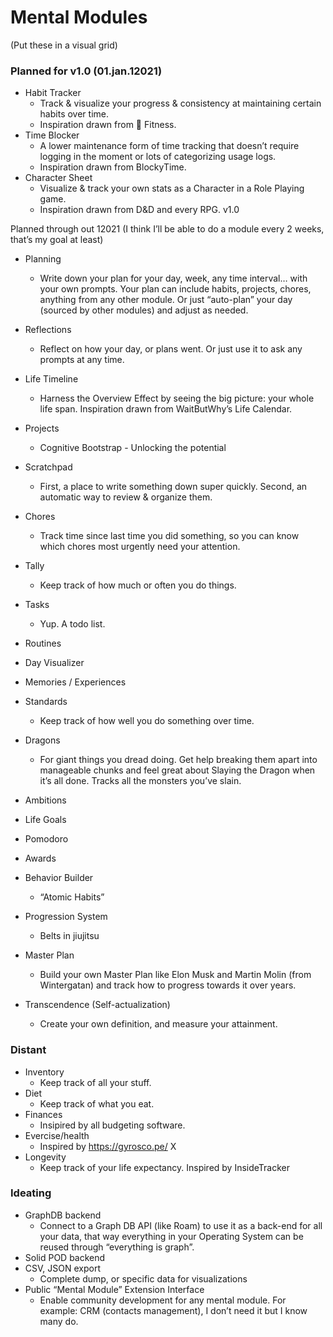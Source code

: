 # Mental Modules

(Put these in a visual grid)

### Planned for v1.0 (01.jan.12021)

- Habit Tracker
  - Track & visualize your progress & consistency at maintaining certain habits over time.
  - Inspiration drawn from  Fitness.
- Time Blocker
  - A lower maintenance form of time tracking that doesn’t require logging in the moment or lots of categorizing usage logs.
  - Inspiration drawn from BlockyTime.
- Character Sheet
  - Visualize & track your own stats as a Character in a Role Playing game.
  - Inspiration drawn from D&D and every RPG. v1.0

Planned through out 12021
(I think I’ll be able to do a module every 2 weeks, that’s my goal at least)

- Planning
  - Write down your plan for your day, week, any time interval… with your own prompts. Your plan can include habits, projects, chores, anything from any other module. Or just “auto-plan” your day (sourced by other modules) and adjust as needed.
- Reflections
  - Reflect on how your day, or plans went. Or just use it to ask any prompts at any time.
- Life Timeline
  - Harness the Overview Effect by seeing the big picture: your whole life span. Inspiration drawn from WaitButWhy’s Life Calendar.
- Projects
  - Cognitive Bootstrap - Unlocking the potential
- Scratchpad

  - First, a place to write something down super quickly. Second, an automatic way to review & organize them.

- Chores
  - Track time since last time you did something, so you can know which chores most urgently need your attention.
- Tally
  - Keep track of how much or often you do things.
- Tasks

  - Yup. A todo list.

- Routines
- Day Visualizer
- Memories / Experiences

* Standards
  - Keep track of how well you do something over time.
* Dragons

  - For giant things you dread doing. Get help breaking them apart into manageable chunks and feel great about Slaying the Dragon when it’s all done. Tracks all the monsters you’ve slain.

* Ambitions
* Life Goals

* Pomodoro
* Awards
* Behavior Builder
  - “Atomic Habits”
* Progression System
  - Belts in jiujitsu
* Master Plan
  - Build your own Master Plan like Elon Musk and Martin Molin (from Wintergatan) and track how to progress towards it over years.
* Transcendence (Self-actualization)
  - Create your own definition, and measure your attainment.

### Distant

- Inventory
  - Keep track of all your stuff.
- Diet
  - Keep track of what you eat.
- Finances
  - Insipired by all budgeting software.
- Evercise/health
  - Inspired by https://gyrosco.pe/ X
- Longevity
  - Keep track of your life expectancy. Inspired by InsideTracker

### Ideating

- GraphDB backend
  - Connect to a Graph DB API (like Roam) to use it as a back-end for all your data, that way everything in your Operating System can be reused through “everything is graph”.
- Solid POD backend
- CSV, JSON export
  - Complete dump, or specific data for visualizations
- Public “Mental Module” Extension Interface
  - Enable community development for any mental module. For example: CRM (contacts management), I don’t need it but I know many do.
